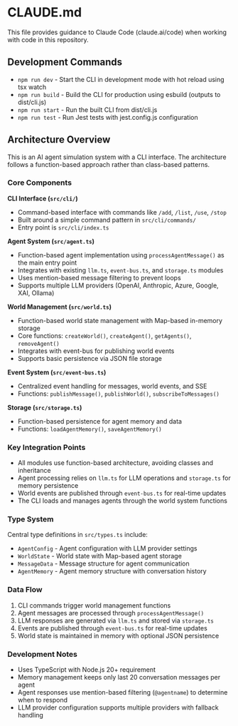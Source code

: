 # CLAUDE.md

This file provides guidance to Claude Code (claude.ai/code) when working with code in this repository.

## Development Commands

- `npm run dev` - Start the CLI in development mode with hot reload using tsx watch
- `npm run build` - Build the CLI for production using esbuild (outputs to dist/cli.js)
- `npm run start` - Run the built CLI from dist/cli.js
- `npm run test` - Run Jest tests with jest.config.js configuration

## Architecture Overview

This is an AI agent simulation system with a CLI interface. The architecture follows a function-based approach rather than class-based patterns.

### Core Components

**CLI Interface (`src/cli/`)**
- Command-based interface with commands like `/add`, `/list`, `/use`, `/stop`
- Built around a simple command pattern in `src/cli/commands/`
- Entry point is `src/cli/index.ts`

**Agent System (`src/agent.ts`)**
- Function-based agent implementation using `processAgentMessage()` as the main entry point
- Integrates with existing `llm.ts`, `event-bus.ts`, and `storage.ts` modules
- Uses mention-based message filtering to prevent loops
- Supports multiple LLM providers (OpenAI, Anthropic, Azure, Google, XAI, Ollama)

**World Management (`src/world.ts`)**
- Function-based world state management with Map-based in-memory storage
- Core functions: `createWorld()`, `createAgent()`, `getAgents()`, `removeAgent()`
- Integrates with event-bus for publishing world events
- Supports basic persistence via JSON file storage

**Event System (`src/event-bus.ts`)**
- Centralized event handling for messages, world events, and SSE
- Functions: `publishMessage()`, `publishWorld()`, `subscribeToMessages()`

**Storage (`src/storage.ts`)**
- Function-based persistence for agent memory and data
- Functions: `loadAgentMemory()`, `saveAgentMemory()`

### Key Integration Points

- All modules use function-based architecture, avoiding classes and inheritance
- Agent processing relies on `llm.ts` for LLM operations and `storage.ts` for memory persistence
- World events are published through `event-bus.ts` for real-time updates
- The CLI loads and manages agents through the world system functions

### Type System

Central type definitions in `src/types.ts` include:
- `AgentConfig` - Agent configuration with LLM provider settings
- `WorldState` - World state with Map-based agent storage
- `MessageData` - Message structure for agent communication
- `AgentMemory` - Agent memory structure with conversation history

### Data Flow

1. CLI commands trigger world management functions
2. Agent messages are processed through `processAgentMessage()`
3. LLM responses are generated via `llm.ts` and stored via `storage.ts`
4. Events are published through `event-bus.ts` for real-time updates
5. World state is maintained in memory with optional JSON persistence

### Development Notes

- Uses TypeScript with Node.js 20+ requirement
- Memory management keeps only last 20 conversation messages per agent
- Agent responses use mention-based filtering (`@agentname`) to determine when to respond
- LLM provider configuration supports multiple providers with fallback handling